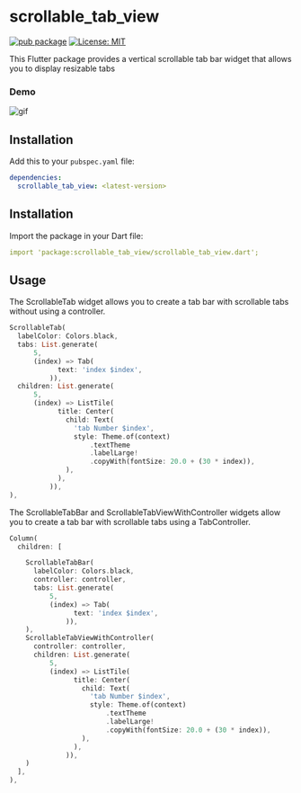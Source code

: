 # scrollable_tab_view
[![pub package](https://img.shields.io/pub/v/scrollable_tab.svg)](https://pub.dartlang.org/packages/scrollable_tab_view)
[![License: MIT](https://img.shields.io/badge/license-MIT-blue.svg)](https://opensource.org/licenses/MIT)

This Flutter package provides a vertical scrollable tab bar widget that allows you to display resizable tabs

### Demo

![gif](https://github.com/shyamexe/scrollable_tab_view/assets/93277108/7ffe8424-097a-4b4c-8d8d-1dc62ce93448)

## Installation

Add this to your `pubspec.yaml` file:

```yaml
dependencies:
  scrollable_tab_view: <latest-version>
```

## Installation

Import the package in your Dart file:

```yaml
import 'package:scrollable_tab_view/scrollable_tab_view.dart';

```

## Usage

The ScrollableTab widget allows you to create a tab bar with scrollable tabs without using a controller.

```dart
ScrollableTab(
  labelColor: Colors.black,
  tabs: List.generate(
      5,
      (index) => Tab(
            text: 'index $index',
          )),
  children: List.generate(
      5,
      (index) => ListTile(
            title: Center(
              child: Text(
                'tab Number $index',
                style: Theme.of(context)
                    .textTheme
                    .labelLarge!
                    .copyWith(fontSize: 20.0 + (30 * index)),
              ),
            ),
          )),
),

```

The ScrollableTabBar and ScrollableTabViewWithController widgets allow you to create a tab bar with scrollable tabs using a TabController.

```dart
Column(
  children: [

    ScrollableTabBar(
      labelColor: Colors.black,
      controller: controller,
      tabs: List.generate(
          5,
          (index) => Tab(
                text: 'index $index',
              )),
    ),
    ScrollableTabViewWithController(
      controller: controller,
      children: List.generate(
          5,
          (index) => ListTile(
                title: Center(
                  child: Text(
                    'tab Number $index',
                    style: Theme.of(context)
                        .textTheme
                        .labelLarge!
                        .copyWith(fontSize: 20.0 + (30 * index)),
                  ),
                ),
              )),
    )
  ],
),
```
